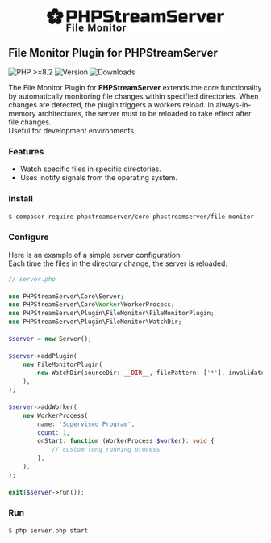 <p align="center">
  <picture>
    <source media="(prefers-color-scheme: dark)" srcset="https://raw.githubusercontent.com/phpstreamserver/.github/refs/heads/main/assets/phpss_file_monitor_light.svg">
    <img alt="PHPStreamServer logo" align="center" width="70%" src="https://raw.githubusercontent.com/phpstreamserver/.github/refs/heads/main/assets/phpss_file_monitor_dark.svg">
  </picture>
</p>

## File Monitor Plugin for PHPStreamServer
![PHP >=8.2](https://img.shields.io/badge/PHP->=8.2-777bb3.svg)
![Version](https://img.shields.io/github/v/tag/phpstreamserver/file-monitor?label=Version&filter=v*.*.*&sort=semver&color=374151)
![Downloads](https://img.shields.io/packagist/dt/phpstreamserver/file-monitor?label=Downloads&color=f28d1a)

The File Monitor Plugin for **PHPStreamServer** extends the core functionality by automatically monitoring file changes within specified directories.
When changes are detected, the plugin triggers a workers reload. In always-in-memory architectures, the server must to be reloaded to take effect after file changes.  
Useful for development environments.

### Features
 - Watch specific files in specific directories.
 - Uses inotify signals from the operating system.

### Install
```bash
$ composer require phpstreamserver/core phpstreamserver/file-monitor
```

### Configure
Here is an example of a simple server configuration.  
Each time the files in the directory change, the server is reloaded.

```php
// server.php

use PHPStreamServer\Core\Server;
use PHPStreamServer\Core\Worker\WorkerProcess;
use PHPStreamServer\Plugin\FileMonitor\FileMonitorPlugin;
use PHPStreamServer\Plugin\FileMonitor\WatchDir;

$server = new Server();

$server->addPlugin(
    new FileMonitorPlugin(
        new WatchDir(sourceDir: __DIR__, filePattern: ['*'], invalidateOpcache: true)
    ),
);

$server->addWorker(
    new WorkerProcess(
        name: 'Supervised Program',
        count: 1,
        onStart: function (WorkerProcess $worker): void {
            // custom long running process
        },
    ),
);

exit($server->run());
```

### Run
```bash
$ php server.php start
```
